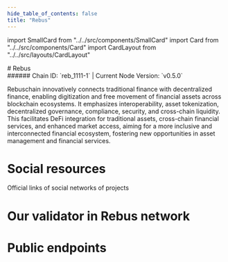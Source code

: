 ```yaml
---
hide_table_of_contents: false
title: "Rebus"
---
```


import SmallCard from "../../src/components/SmallCard"
import Card from "../../src/components/Card"
import CardLayout from "../../src/layouts/CardLayout"

<div class="h1-with-icon icon-rebus">
# Rebus
</div>
###### Chain ID: `reb_1111-1` | Current Node Version: `v0.5.0`


Rebuschain innovatively connects traditional finance with decentralized finance, enabling digitization and free movement of financial assets across blockchain ecosystems. It emphasizes interoperability, asset tokenization, decentralized governance, compliance, security, and cross-chain liquidity. This facilitates DeFi integration for traditional assets, cross-chain financial services, and enhanced market access, aiming for a more inclusive and interconnected financial ecosystem, fostering new opportunities in asset management and financial services.

# Social resources
Official links of social networks of projects

<CardLayout autoFitEnabled={false}>
    <SmallCard to="https://www.rebuschain.com/" header={{label: "Website", translateId: "social-telegram"}} iconPath="img/website-icon.svg"/>
    <SmallCard to="https://github.com/rebuschain" header={{label: "GitHub", translateId: "social-telegram"}} iconPath="img/github-icon.svg"/>
    <SmallCard to="https://discord.com/invite/rebuschain" header={{label: "Discord", translateId: "social-telegram"}} iconPath="img/discord-icon.svg"/>
    <SmallCard to="https://twitter.com/RebusChain" header={{label: "X", translateId: "social-telegram"}} iconPath="img/x-icon.svg"/>
    <SmallCard to="https://t.me/RebusChain" header={{label: "Telegram", translateId: "social-telegram"}} iconPath="img/telegram-icon.svg"/>
</CardLayout>

# Our validator in Rebus network

<CardLayout autoFitEnabled={true}>
    <Card
        to="https://rebus.explorers.guru/validator/rebusvaloper1ssvn4vrw8c40r6zgyhhxclhp36n75sulca02pl"
        header={{
            label: "[NODERS]TEAM",
            translateId: "development-setup",
        }}
        body={{
            label: "Trusted blockchain validator",
        }}
        iconPath="img/kotlin-icon.svg"
    />
</CardLayout>

# Public endpoints 

<CardLayout autoFitEnabled={true}>
    <SmallCard to="https://rebus-rpc.noders.services" header={{label: "RPC Endpoint", translateId: "rpc-endpoint"}}/>
    <SmallCard to="https://rebus-api.noders.services" header={{label: "API Endpoint", translateId: "api-endpoint"}}/>
    <SmallCard to="https://rebus-jsonrpc.noders.services" header={{label: "json-RPC Endpoint", translateId: "jrpc-endpoint"}}/>
    <SmallCard to="https://rebus-grpc.noders.services:443" header={{label: "gRPC Endpoint", translateId: "grpc-endpoint"}}/>
    <SmallCard to="https://cosmoslist.co/mainnet/rebus" header={{label: "Cosmoslist Endpoint", translateId: "cosmoslist-endpoint"}}/>
</CardLayout>


